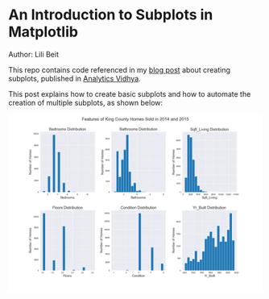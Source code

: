 # An Introduction to Subplots in Matplotlib

Author: Lili Beit

This repo contains code referenced in my [blog post](https://medium.com/analytics-vidhya/an-introduction-to-subplots-in-matplotlib-b8b4821b47d1) about creating subplots, published in [Analytics Vidhya](https://medium.com/analytics-vidhya).

This post explains how to create basic subplots and how to automate the creation of multiple subplots, as shown below:

![6 subplots in 2 rows, 3 columns showing histograms of different features of housing data](images/6_subplots.png)
